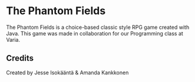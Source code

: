 # The Phantom Fields
The Phantom Fields is a choice-based classic style RPG game created with Java. This game was made in collaboration for our Programming class at Varia.

## Credits
Created by Jesse Isokääntä & Amanda Kankkonen
